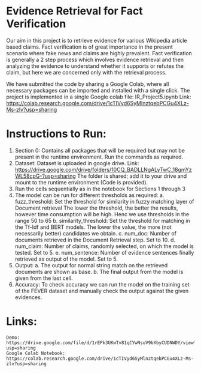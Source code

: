 # Evidence Retrieval for Fact Verification

Our aim in this project is to retrieve evidence for various Wikipedia article based claims. Fact verification is of great importance in the present scenario where fake news and claims are highly prevalent. Fact verification is generally a 2 step process which involves evidence retrieval and then analyzing the evidence to understand whether it supports or refutes the claim, but here we are concerned only with the retrieval process.

We have submitted the code by sharing a Google Colab, where all necessary packages can be imported and installed with a single click.
The project is implemented in a single Google colab file: IR_Project5.ipynb
Link: https://colab.research.google.com/drive/1cTIVyd6SyMlnztqebPCGu4XLz-Ms-zlv?usp=sharing

# Instructions to Run:
1. Section 0:
		Contains all packages that will be required but may not be present in the runtime environment.
		Run the commands as required.
2. Dataset:
		Dataset is uploaded in google drive.
		Link: https://drive.google.com/drive/folders/10CQ_BADLLNgALyTwC_18gmYzWL58cpG-?usp=sharing
		The folder is shared; add it to your drive and mount to the runtime environment (Code is provided).
3. Run the cells sequentially as in the notebook for Sections 1 through 3
4. The model can be run for different thresholds as required:
	a. fuzz_threshold: Set the threshold for similarity in fuzzy matching layer of Document retrieval
		The lower the threshold, the better the results, however time consumption will be high.
		Henc we use thresholds in the range 50 to 65
	b. similarity_threshold: Set the threshold for matching in the Tf-Idf and BERT models. 
		The lower the value, the more (not necessarily better) candidates we obtain.
	c. num_doc: Number of documents retrieved in the Document Retrieval step. Set to 10.
	d. num_claim: Number of claims, randomly selected, on which the model is tested. 
		Set to 5.
	e. num_sentence: Number of evidence sentences finally retrieved as output of the model. 
	 	Set to 5.
5. Output:
	a. The output for normal string match on the retrieved documents are shown as base.
	b. The final output from the model is given from the last cell.
6. Accuracy:
	To check accuracy we can run the model on the training set of the FEVER dataset and manually check 
	the output against the given evidences.

# Links:
	Demo: https://drive.google.com/file/d/1rEPk3UKwTv81qCYwNsuV9bXbyCUDNWDY/view?usp=sharing
	Google Colab Notebook: https://colab.research.google.com/drive/1cTIVyd6SyMlnztqebPCGu4XLz-Ms-zlv?usp=sharing
			
